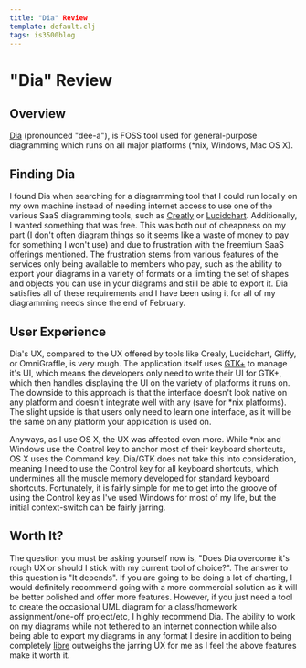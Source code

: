 ```yaml
---
title: "Dia" Review
template: default.clj
tags: is3500blog
---
```


# "Dia" Review

## Overview

[Dia](https://wiki.gnome.org/Apps/Dia/) (pronounced "dee-a"), is FOSS tool used for
general-purpose diagramming which runs on all major platforms (\*nix, Windows, Mac OS X).

## Finding Dia

I found Dia when searching for a diagramming tool that I could run locally on my own
machine instead of needing internet access to use one of the various SaaS diagramming
tools, such as [Creatly](https://creately.com) or [Lucidchart](https://www.lucidchart.com).
Additionally, I wanted something that was free. This was both out of cheapness on my part
(I don't often diagram things so it seems like a waste of money to pay for something I won't
use) and due to frustration with the freemium SaaS offerings mentioned. The frustration stems
from various features of the services only being available to members who pay, such as the
ability to export your diagrams in a variety of formats or a limiting the set of shapes and objects
you can use in your diagrams and still be able to export it. Dia satisfies all of these requirements
and I have been using it for all of my diagramming needs since the end of February.

## User Experience

Dia's UX, compared to the UX offered by tools like Crealy, Lucidchart, Gliffy, or OmniGraffle,
is very rough. The application itself uses [GTK+](https://en.wikipedia.org/wiki/GTK%2B) to manage
it's UI, which means the developers only need to write their UI for GTK+, which then handles displaying
the UI on the variety of platforms it runs on. The downside to this approach is that the interface doesn't
look native on any platform and doesn't integrate well with any (save for \*nix platforms). The slight upside
is that users only need to learn one interface, as it will be the same on any platform your application is
used on.

Anyways, as I use OS X, the UX was affected even more. While \*nix and Windows use the Control key to
anchor most of their keyboard shortcuts, OS X uses the Command key. Dia/GTK does not take this into
consideration, meaning I need to use the Control key for all keyboard shortcuts, which undermines all
the muscle memory developed for standard keyboard shortcuts. Fortunately, it is fairly simple for me to get
into the groove of using the Control key as I've used Windows for most of my life, but the initial
context-switch can be fairly jarring.

## Worth It?

The question you must be asking yourself now is, "Does Dia overcome it's rough UX or should I stick with
my current tool of choice?". The answer to this question is "It depends". If you are going to be doing
a lot of charting, I would definitely recommend going with a more commercial solution as it will be
better polished and offer more features. However, if you just need a tool to create the occasional
UML diagram for a class/homework assignment/one-off project/etc, I highly recommend Dia. The ability
to work on my diagrams while not tethered to an internet connection while also being able to export
my diagrams in any format I desire in addition to being completely [libre](https://en.wikipedia.org/wiki/Free_software)
outweighs the jarring UX for me as I feel the above features make it worth it.
